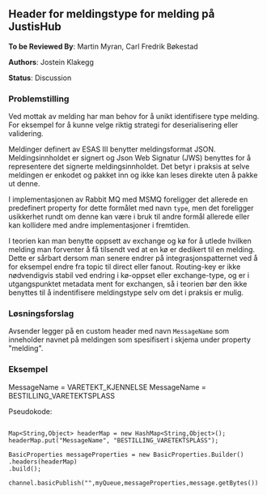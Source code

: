 
## Header for meldingstype for melding på JustisHub

**To be Reviewed By**: Martin Myran, Carl Fredrik Bøkestad

**Authors**: Jostein Klakegg

**Status**: Discussion

### Problemstilling


Ved mottak av melding har man behov for å unikt identifisere type melding. 
For eksempel for å kunne velge riktig strategi for deserialisering eller validering. 

Meldinger definert av ESAS III benytter meldingsformat JSON. Meldingsinnholdet er signert og Json Web Signatur (JWS) benyttes for å representere det signerte meldingsinnholdet. 
Det betyr i praksis at selve meldingen er enkodet og pakket inn og ikke kan leses direkte uten å pakke ut denne.

I implementasjonen av Rabbit MQ med MSMQ foreligger det allerede en predefinert property for dette formålet med navn `type`, 
men det foreligger usikkerhet rundt om denne kan være i bruk til andre formål allerede eller kan kollidere med andre implementasjoner i fremtiden. 

I teorien kan man benytte oppsett av exchange og kø for å utlede hvilken melding man forventer å få tilsendt ved at en kø er dedikert til en melding. 
Dette er sårbart dersom man senere endrer på integrasjonspatternet ved å for eksempel endre fra topic til direct eller fanout. 
Routing-key er ikke nødvendigvis stabil ved endring i kø-oppset eller exchange-type, og er i utgangspunktet metadata ment for exchangen, så i teorien bør den ikke benyttes til å indentifisere meldingstype selv om det i praksis er mulig. 


### Løsningsforslag

Avsender legger på en custom header med navn `MessageName` som inneholder navnet på meldingen som spesifisert i skjema under property "melding". 


### Eksempel

MessageName = VARETEKT_KJENNELSE
MessageName = BESTILLING_VARETEKTSPLASS

Pseudokode:

```

Map<String,Object> headerMap = new HashMap<String,Object>();
headerMap.put("MessageName", "BESTILLING_VARETEKTSPLASS");

BasicProperties messageProperties = new BasicProperties.Builder()
.headers(headerMap)
.build();

channel.basicPublish("",myQueue,messageProperties,message.getBytes())

```

